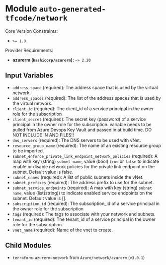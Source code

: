 
# Module `auto-generated-tfcode/network`

Core Version Constraints:
* `>= 1.0`

Provider Requirements:
* **azurerm (`hashicorp/azurerm`):** `~> 2.20`

## Input Variables
* `address_space` (required): The address space that is used by the virtual network.
* `address_spaces` (required): The list of the address spaces that is used by the virtual network.
* `client_id` (required): The client_id of a service principal in the owner role for the subscription
* `client_secret` (required): The secret key (password) of a service principal in the owner role for the subscription. variable needs to be pulled from Azure Devops Key Vault and passed in at build time. DO NOT INCLUDE IN AND FILES!!
* `dns_servers` (required): The DNS servers to be used with vNet.
* `resource_group_name` (required): The name of an existing resource group to be imported.
* `subnet_enforce_private_link_endpoint_network_policies` (required): A map with key (string) `subnet name`, value (bool) `true` or `false` to indicate enable or disable network policies for the private link endpoint on the subnet. Default value is false.
* `subnet_names` (required): A list of public subnets inside the vNet.
* `subnet_prefixes` (required): The address prefix to use for the subnet.
* `subnet_service_endpoints` (required): A map with key (string) `subnet name`, value (list(string)) to indicate enabled service endpoints on the subnet. Default value is [].
* `subscription_id` (required): The subscription_id of a service principal in the owner role for the subscription
* `tags` (required): The tags to associate with your network and subnets.
* `tenant_id` (required): The tenant_id of a service principal in the owner role for the subscription
* `vnet_name` (required): Name of the vnet to create.

## Child Modules
* `terraform-azurerm-network` from `Azure/network/azurerm` (`v3.0.1`)

